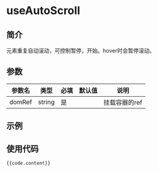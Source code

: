 <script setup>
    import UseAutoScroll from '../components/UseAutoScroll.vue'
    import code from '../componentsCode/UseAutoScroll.js'
</script>

# useAutoScroll

## 简介

元素重复自动滚动，可控制暂停，开始。hover时会暂停滚动。

## 参数

| 参数名 | 类型   | 必填 | 默认值 | 说明          |
| ------ | ------ | ---- | ------ | ------------- |
| domRef | string | 是   |        | 挂载容器的ref |

## 示例

<UseAutoScroll />

## 使用代码

```js-vue
{{code.content}}
```
